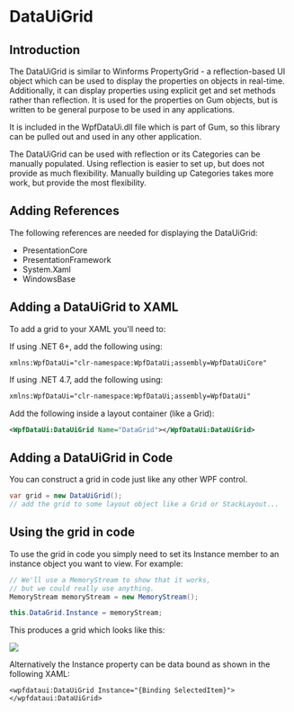 # DataUiGrid

## Introduction

The DataUiGrid is similar to Winforms PropertyGrid - a reflection-based UI object which can be used to display the properties on objects in real-time. Additionally, it can display properties using explicit get and set methods rather than reflection. It is used for the properties on Gum objects, but is written to be general purpose to be used in any applications.

It is included in the WpfDataUi.dll file which is part of Gum, so this library can be pulled out and used in any other application.

The DataUiGrid can be used with reflection or its Categories can be manually populated. Using reflection is easier to set up, but does not provide as much flexibility. Manually building up Categories takes more work, but provide the most flexibility.

## Adding References

The following references are needed for displaying the DataUiGrid:

* PresentationCore
* PresentationFramework
* System.Xaml
* WindowsBase

## Adding a DataUiGrid to XAML

To add a grid to your XAML you'll need to:

If using .NET 6+, add the following using:

```
xmlns:WpfDataUi="clr-namespace:WpfDataUi;assembly=WpfDataUiCore"
```

If using .NET 4.7, add the following using:

```xml
xmlns:WpfDataUi="clr-namespace:WpfDataUi;assembly=WpfDataUi"
```

Add the following inside a layout container (like a Grid):

```xml
<WpfDataUi:DataUiGrid Name="DataGrid"></WpfDataUi:DataUiGrid>
```

## Adding a DataUiGrid in Code

You can construct a grid in code just like any other WPF control.

```csharp
var grid = new DataUiGrid();
// add the grid to some layout object like a Grid or StackLayout...
```

## Using the grid in code

To use the grid in code you simply need to set its Instance member to an instance object you want to view. For example:

```csharp
// We'll use a MemoryStream to show that it works,
// but we could really use anything.
MemoryStream memoryStream = new MemoryStream();

this.DataGrid.Instance = memoryStream;
```

This produces a grid which looks like this:

![](../../../.gitbook/assets/WpfDataUiGrid.png)

Alternatively the Instance property can be data bound as shown in the following XAML:

```
<wpfdataui:DataUiGrid Instance="{Binding SelectedItem}"></wpfdataui:DataUiGrid>
```
